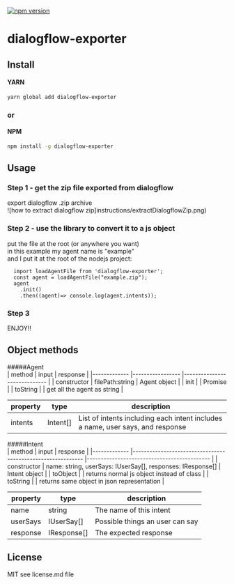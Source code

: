 [![npm version](https://badge.fury.io/js/dialogflow-exporter.svg)](https://www.npmjs.com/package/dialogflow-exporter)
# dialogflow-exporter
## Install
#### YARN
```bash
yarn global add dialogflow-exporter
```
### or     
#### NPM
```bash
npm install -g dialogflow-exporter
```


## Usage
### Step 1 - get the zip file exported from dialogflow
export dialogflow .zip archive   
![how to extract dialogflow zip]instructions/extractDialogflowZip.png)

### Step 2 - use the library to convert it to a js object
put the file at the root (or anywhere you want)   
in this example my agent name is "example"   
and I put it at the root of the nodejs project:   
```
  import loadAgentFile from 'dialogflow-exporter';  
  const agent = loadAgentFile("example.zip");
  agent
    .init()
    .then((agent)=> console.log(agent.intents));
```

### Step 3
ENJOY!!


## Object methods
#####Agent  
| method      	| input           	| response                    	|
|-------------	|-----------------	|-----------------------------	|
| constructor 	| filePath:string 	| Agent object                	|
| init        	|                 	| Promise<void>               	|
| toString    	|                 	| get all the agent as string 	|

   
| property 	| type     	| description                                                                    	|
|----------	|----------	|--------------------------------------------------------------------------------	|
| intents  	| Intent[] 	| List of intents including each intent includes a name, user says, and response 	|
#####Intent  
| method    	| input                                                      	| response                                   	|
|-------------	|------------------------------------------------------------	|--------------------------------------------	|
| constructor 	| name: string, userSays: IUserSay[], responses: IResponse[] 	| Intent object                              	|
| toObject    	|                                                            	| returns normal js object instead of class  	|
| toString    	|                                                            	| returns same object in json representation 	|
   
| property 	| type        	| description                     	|
|----------	|-------------	|---------------------------------	|
| name     	| string      	| The name of this intent         	|
| userSays 	| IUserSay[]  	| Possible things an user can say 	|
| response 	| IResponse[] 	| The expected response           	|
## License
MIT see license.md file
